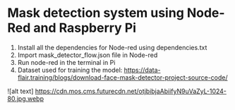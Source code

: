 # Mask detection system using Node-Red and Raspberry Pi

1) Install all the dependencies for Node-red using dependencies.txt 
3) Import mask_detector_flow.json file in Node-red
4) Run node-red in the terminal in Pi 
5) Dataset used for training the model: https://data-flair.training/blogs/download-face-mask-detector-project-source-code/


![alt text] https://cdn.mos.cms.futurecdn.net/otjbibjaAbiifyN9uVaZyL-1024-80.jpg.webp
